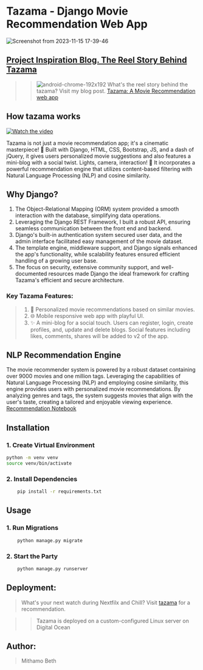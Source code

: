 # Tazama - Django Movie Recommendation Web App 
![Screenshot from 2023-11-15 17-39-46](https://github.com/Mythamor/Tazama-A-Movie-Recommendation-Web-App/assets/113252977/1121486d-2c65-423f-859a-5a39d735b649)

## [Project Inspiration Blog. The Reel Story Behind Tazama](https://medium.com/@MithamoBeth/tazama-a-django-movie-recommendation-web-app-062a62a08228)
> >   ![android-chrome-192x192](https://github.com/Mythamor/Tazama-A-Movie-Recommendation-Web-App/assets/113252977/6330f758-e433-4bc1-abc8-f96d2fddac84)
> What's the reel story behind the tazama? Visit my blog post.
[Tazama: A Movie Recommendation web app](https://medium.com/@MithamoBeth/tazama-a-django-movie-recommendation-web-app-062a62a08228)

## How tazama works
[![Watch the video](https://img.youtube.com/vi/spNG2BryASg/hqdefault.jpg)](https://www.youtube.com/watch?v=spNG2BryASg)

Tazama is not just a movie recommendation app; it's a cinematic masterpiece! 🚀 Built with Django, HTML, CSS, Bootstrap, JS, and a dash of jQuery, it gives users personalized movie suggestions and also features a mini-blog with a social twist. Lights, camera, interaction! 🍿 It incorporates a powerful recommendation engine that utilizes content-based filtering with Natural Language Processing (NLP) and cosine similarity.

## Why Django?
1. The Object-Relational Mapping (ORM) system provided a smooth interaction with the database, simplifying data operations. 
2. Leveraging the Django REST Framework, I built a robust API, ensuring seamless communication between the front end and backend. 
3. Django's built-in authentication system secured user data, and the admin interface facilitated easy management of the movie dataset. 
4. The template engine, middleware support, and Django signals enhanced the app's functionality, while scalability features ensured efficient handling of a growing user base. 
5. The focus on security, extensive community support, and well-documented resources made Django the ideal framework for crafting Tazama's efficient and secure architecture.

### Key Tazama Features:
> 1. 🎥 Personalized movie recommendations based on similar movies.
> 2. 🌐 Mobile responsive web app with playful UI.
> 3. ✨ A mini-blog for a social touch. Users can register, login, create profiles, and, update and delete blogs. Social features including likes, comments, shares will be added to v2 of the app.


## NLP Recommendation Engine
The movie recommender system is powered by a robust dataset containing over 9000 movies and one million tags. Leveraging the capabilities of Natural Language Processing (NLP) and employing cosine similarity, this engine provides users with personalized movie recommendations. By analyzing genres and tags, the system suggests movies that align with the user's taste, creating a tailored and enjoyable viewing experience.
[Recommendation Notebook](https://github.com/Mythamor/Tazama-A-Movie-Recommendation-Web-App/blob/main/recommendation_engine/Movie_Recommendation_System.ipynb)

## Installation

### 1. Create Virtual Environment
``` bash
python -m venv venv
source venv/bin/activate
```

### 2. Install Dependencies
``` bash
    pip install -r requirements.txt
```
## Usage

### 1. Run Migrations
``` bash
    python manage.py migrate
```

### 2. Start the Party
``` bash
    python manage.py runserver
```

## Deployment: 
> What's your next watch during Nextfilx and Chill? Visit [tazama](tazama.tech) for a recommendation.

>> Tazama is deployed on a custom-configured Linux server on Digital Ocean

## Author:
> Mithamo Beth




